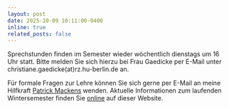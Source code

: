 ```yaml
---
layout: post
date: 2025-10-09 10:11:00-0400
inline: true
related_posts: false
---
```


Sprechstunden finden im Semester wieder wöchentlich dienstags um 16 Uhr statt.
Bitte melden Sie sich hierzu bei Frau Gaedicke per E-Mail unter
christiane.gaedicke(at)rz.hu-berlin.de an.

Für formale Fragen zur Lehre können Sie sich gerne per E-Mail an meine
Hilfkraft <a href="mailto:patrick.mackens.1@hu-berlin.de">Patrick Mackens</a>
wenden. Aktuelle Informationen zum laufenden Wintersemester finden Sie <a
href="{{ site.baseurl }}/teaching">online</a> auf dieser Website.
